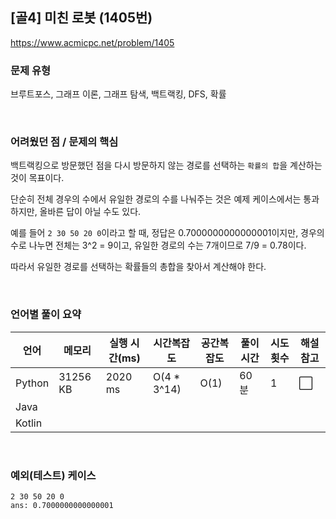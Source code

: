 ## [골4] 미친 로봇 (1405번)

https://www.acmicpc.net/problem/1405

### 문제 유형

브루트포스, 그래프 이론, 그래프 탐색, 백트랙킹, DFS, 확률

<br>

### 어려웠던 점 / 문제의 핵심

백트랙킹으로 방문했던 점을 다시 방문하지 않는 경로를 선택하는 `확률의 합`을 계산하는 것이 목표이다.

단순히 전체 경우의 수에서 유일한 경로의 수를 나눠주는 것은 예제 케이스에서는 통과하지만, 올바른 답이 아닐 수도 있다.

예를 들어 `2 30 50 20 0`이라고 할 때, 정답은 0.7000000000000001이지만, 경우의 수로 나누면 전체는 3^2 = 9이고, 유일한 경로의 수는 7개이므로 7/9 = 0.78이다.

따라서 유일한 경로를 선택하는 확률들의 총합을 찾아서 계산해야 한다.

<br>

### 언어별 풀이 요약

| 언어   | 메모리   | 실행 시간(ms) | 시간복잡도  | 공간복잡도 | 풀이 시간 | 시도 횟수 | 해설 참고            |
| ------ | -------- | ------------- | ----------- | ---------- | --------- | --------- | -------------------- |
| Python | 31256 KB | 2020 ms       | O(4 * 3^14) | O(1)       | 60분      | 1         | :white_large_square: |
| Java   |          |               |             |            |           |           |                      |
| Kotlin |          |               |             |            |           |           |                      |

<br>

### 예외(테스트) 케이스

```
2 30 50 20 0
ans: 0.7000000000000001
```

